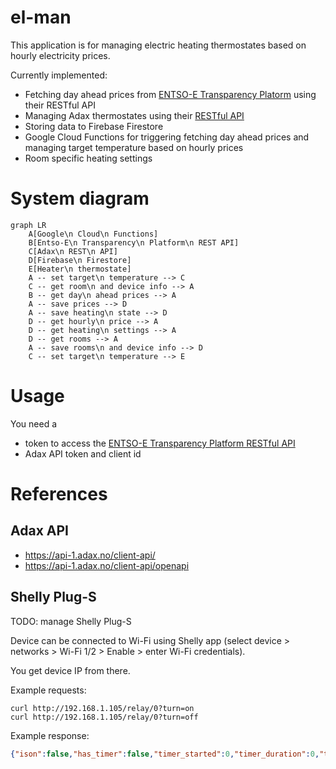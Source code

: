 # el-man

This application is for managing electric heating thermostates based on hourly electricity prices.

Currently implemented:
- Fetching day ahead prices from [ENTSO-E Transparency Platorm](https://transparency.entsoe.eu/) using their RESTful API
- Managing Adax thermostates using their [RESTful API](https://adax.no/en/wi-fi/api-development/)
- Storing data to Firebase Firestore
- Google Cloud Functions for triggering fetching day ahead prices and managing target temperature based on hourly prices
- Room specific heating settings

# System diagram


```mermaid
graph LR
    A[Google\n Cloud\n Functions]
    B[Entso-E\n Transparency\n Platform\n REST API]
    C[Adax\n REST\n API]
    D[Firebase\n Firestore]
    E[Heater\n thermostate]
    A -- set target\n temperature --> C
    C -- get room\n and device info --> A
    B -- get day\n ahead prices --> A
    A -- save prices --> D
    A -- save heating\n state --> D
    D -- get hourly\n price --> A
    D -- get heating\n settings --> A
    D -- get rooms --> A
    A -- save rooms\n and device info --> D
    C -- set target\n temperature --> E
 ```

# Usage
You need a 
- token to access the [ENTSO-E Transparency Platform RESTful API](https://transparency.entsoe.eu/content/static_content/Static%20content/web%20api/Guide.html)
- Adax API token and client id

# References
## Adax API

- https://api-1.adax.no/client-api/
- https://api-1.adax.no/client-api/openapi

## Shelly Plug-S

TODO: manage Shelly Plug-S

Device can be connected to Wi-Fi using Shelly app (select device > networks > Wi-Fi 1/2 > Enable > enter Wi-Fi credentials).

You get device IP from there.

Example requests:

```
curl http://192.168.1.105/relay/0?turn=on
curl http://192.168.1.105/relay/0?turn=off
```

Example response:

```json
{"ison":false,"has_timer":false,"timer_started":0,"timer_duration":0,"timer_remaining":0,"overpower":false,"source":"http"}
```

